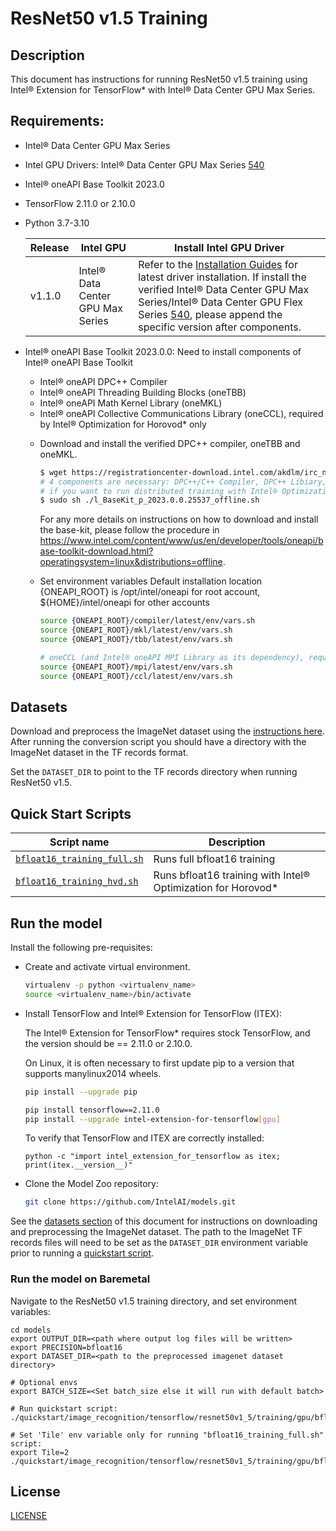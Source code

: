 <!--- 0. Title -->
# ResNet50 v1.5 Training

<!-- 10. Description -->
## Description

This document has instructions for running ResNet50 v1.5 training using
Intel® Extension for TensorFlow* with Intel® Data Center GPU Max Series.

<!--- 20. GPU Setup -->
## Requirements:
- Intel® Data Center GPU Max Series
- Intel GPU Drivers: Intel® Data Center GPU Max Series [540](https://dgpu-docs.intel.com/releases/stable_540_20221205.html)
- Intel® oneAPI Base Toolkit 2023.0
- TensorFlow 2.11.0 or 2.10.0
- Python 3.7-3.10

  |Release|Intel GPU|Install Intel GPU Driver|
    |-|-|-|
    |v1.1.0|Intel® Data Center GPU Max Series|  Refer to the [Installation Guides](https://dgpu-docs.intel.com/installation-guides/index.html#intel-data-center-gpu-max-series) for latest driver installation. If install the verified Intel® Data Center GPU Max Series/Intel® Data Center GPU Flex Series [540](https://dgpu-docs.intel.com/releases/stable_540_20221205.html), please append the specific version after components.|

- Intel® oneAPI Base Toolkit 2023.0.0: Need to install components of Intel® oneAPI Base Toolkit
  - Intel® oneAPI DPC++ Compiler
  - Intel® oneAPI Threading Building Blocks (oneTBB)
  - Intel® oneAPI Math Kernel Library (oneMKL)
  - Intel® oneAPI Collective Communications Library (oneCCL), required by Intel® Optimization for Horovod* only
  * Download and install the verified DPC++ compiler, oneTBB and oneMKL.
    
    ```bash
    $ wget https://registrationcenter-download.intel.com/akdlm/irc_nas/19079/l_BaseKit_p_2023.0.0.25537_offline.sh
    # 4 components are necessary: DPC++/C++ Compiler, DPC++ Libiary, oneTBB and oneMKL
    # if you want to run distributed training with Intel® Optimization for Horovod*, oneCCL is needed too(Intel® oneAPI MPI Library will be installed automatically as its dependency)
    $ sudo sh ./l_BaseKit_p_2023.0.0.25537_offline.sh
    ```
    For any more details on instructions on how to download and install the base-kit, please follow the procedure in https://www.intel.com/content/www/us/en/developer/tools/oneapi/base-toolkit-download.html?operatingsystem=linux&distributions=offline.

  - Set environment variables
    Default installation location {ONEAPI_ROOT} is /opt/intel/oneapi for root account, ${HOME}/intel/oneapi for other accounts
    ```bash
    source {ONEAPI_ROOT}/compiler/latest/env/vars.sh
    source {ONEAPI_ROOT}/mkl/latest/env/vars.sh
    source {ONEAPI_ROOT}/tbb/latest/env/vars.sh

    # oneCCL (and Intel® oneAPI MPI Library as its dependency), required by Intel® Optimization for Horovod* only
    source {ONEAPI_ROOT}/mpi/latest/env/vars.sh
    source {ONEAPI_ROOT}/ccl/latest/env/vars.sh
    ```

<!--- 30. Datasets -->
## Datasets

Download and preprocess the ImageNet dataset using the [instructions here](datasets/imagenet/README.md).
After running the conversion script you should have a directory with the
ImageNet dataset in the TF records format.

Set the `DATASET_DIR` to point to the TF records directory when running ResNet50 v1.5.

<!--- 40. Quick Start Scripts -->
## Quick Start Scripts

| Script name | Description |
|-------------|-------------|
| [`bfloat16_training_full.sh`](bfloat16_training_full.sh) | Runs full bfloat16 training  |
| [`bfloat16_training_hvd.sh`](bfloat16_training_hvd.sh) | Runs bfloat16 training with Intel® Optimization for Horovod* |

<!--- 50. Baremetal -->
## Run the model
Install the following pre-requisites:
* Create and activate virtual environment.
  ```bash
  virtualenv -p python <virtualenv_name>
  source <virtualenv_name>/bin/activate
  ```
* Install TensorFlow and Intel® Extension for TensorFlow (ITEX):

  The Intel® Extension for TensorFlow* requires stock TensorFlow, and the version should be == 2.11.0 or 2.10.0.

  On Linux, it is often necessary to first update pip to a version that supports manylinux2014 wheels.
  ```bash
  pip install --upgrade pip
  ```

  ```bash
  pip install tensorflow==2.11.0
  pip install --upgrade intel-extension-for-tensorflow[gpu]
  ```
   To verify that TensorFlow and ITEX are correctly installed:
  ```
  python -c "import intel_extension_for_tensorflow as itex; print(itex.__version__)"
  ```
* Clone the Model Zoo repository:
  ```bash
  git clone https://github.com/IntelAI/models.git
  ```

See the [datasets section](#datasets) of this document for instructions on
downloading and preprocessing the ImageNet dataset. The path to the ImageNet
TF records files will need to be set as the `DATASET_DIR` environment variable
prior to running a [quickstart script](#quick-start-scripts).

### Run the model on Baremetal
Navigate to the ResNet50 v1.5 training directory, and set environment variables:
```
cd models
export OUTPUT_DIR=<path where output log files will be written>
export PRECISION=bfloat16
export DATASET_DIR=<path to the preprocessed imagenet dataset directory>

# Optional envs
export BATCH_SIZE=<Set batch_size else it will run with default batch>

# Run quickstart script:
./quickstart/image_recognition/tensorflow/resnet50v1_5/training/gpu/bfloat16_training_hvd.sh

# Set 'Tile' env variable only for running "bfloat16_training_full.sh" script: 
export Tile=2
./quickstart/image_recognition/tensorflow/resnet50v1_5/training/gpu/bfloat16_training_full.sh
```

<!--- 80. License -->
## License

[LICENSE](/LICENSE)


